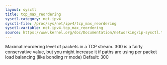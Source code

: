 ```yaml
---
layout: sysctl
title: tcp_max_reordering
sysctl-category: net.ipv4
sysctl-file: /proc/sys/net/ipv4/tcp_max_reordering
sysctl-variable: net.ipv4.tcp_max_reordering
source: https://www.kernel.org/doc/Documentation/networking/ip-sysctl.txt
---
```

Maximal reordering level of packets in a TCP stream.
300 is a fairly conservative value, but you might increase it
if paths are using per packet load balancing (like bonding rr mode)
Default: 300

